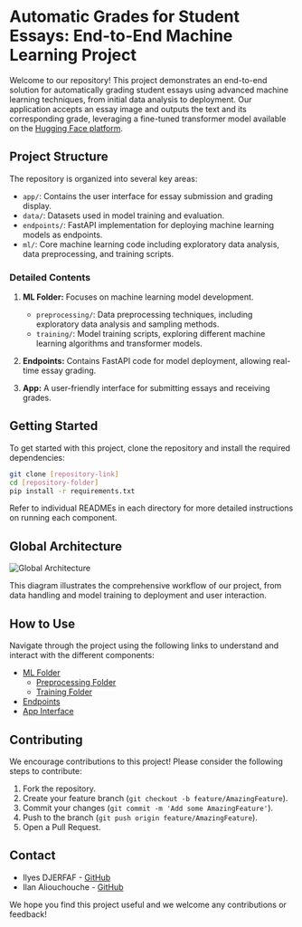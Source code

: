 # Automatic Grades for Student Essays: End-to-End Machine Learning Project

Welcome to our repository! This project demonstrates an end-to-end solution for automatically grading student essays using advanced machine learning techniques, from initial data analysis to deployment. Our application accepts an essay image and outputs the text and its corresponding grade, leveraging a fine-tuned transformer model available on the [Hugging Face platform](https://huggingface.co/ilanaliouchouche/gte-base-lazy-teacher).

## Project Structure

The repository is organized into several key areas:

- `app/`: Contains the user interface for essay submission and grading display.
- `data/`: Datasets used in model training and evaluation.
- `endpoints/`: FastAPI implementation for deploying machine learning models as endpoints.
- `ml/`: Core machine learning code including exploratory data analysis, data preprocessing, and training scripts.

### Detailed Contents

1. **ML Folder:** Focuses on machine learning model development.
   - `preprocessing/`: Data preprocessing techniques, including exploratory data analysis and sampling methods.
   - `training/`: Model training scripts, exploring different machine learning algorithms and transformer models.

2. **Endpoints:** Contains FastAPI code for model deployment, allowing real-time essay grading.

3. **App:** A user-friendly interface for submitting essays and receiving grades.

## Getting Started

To get started with this project, clone the repository and install the required dependencies:

```bash
git clone [repository-link]
cd [repository-folder]
pip install -r requirements.txt
```

Refer to individual READMEs in each directory for more detailed instructions on running each component.

## Global Architecture

![Global Architecture](./path_to_image_in_repo)

This diagram illustrates the comprehensive workflow of our project, from data handling and model training to deployment and user interaction.

## How to Use

Navigate through the project using the following links to understand and interact with the different components:

- [ML Folder](link-to-ml-folder)
  - [Preprocessing Folder](link-to-preprocessing-folder)
  - [Training Folder](link-to-training-folder)
- [Endpoints](link-to-endpoints)
- [App Interface](link-to-app)

## Contributing

We encourage contributions to this project! Please consider the following steps to contribute:

1. Fork the repository.
2. Create your feature branch (`git checkout -b feature/AmazingFeature`).
3. Commit your changes (`git commit -m 'Add some AmazingFeature'`).
4. Push to the branch (`git push origin feature/AmazingFeature`).
5. Open a Pull Request.

## Contact

- Ilyes DJERFAF - [GitHub](https://github.com/ilyesdjerfaf)
- Ilan Aliouchouche - [GitHub](https://github.com/ilanaliouchouche)

We hope you find this project useful and we welcome any contributions or feedback!